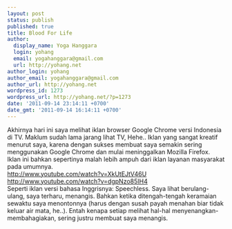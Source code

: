 ```yaml
---
layout: post
status: publish
published: true
title: Blood For Life
author:
  display_name: Yoga Hanggara
  login: yohang
  email: yogahanggara@gmail.com
  url: http://yohang.net
author_login: yohang
author_email: yogahanggara@gmail.com
author_url: http://yohang.net
wordpress_id: 1273
wordpress_url: http://yohang.net/?p=1273
date: '2011-09-14 23:14:11 +0700'
date_gmt: '2011-09-14 16:14:11 +0700'
---
```

Akhirnya hari ini saya melihat iklan browser Google Chrome versi Indonesia di TV. Maklum sudah lama jarang lihat TV, Hehe.. Iklan yang sangat kreatif menurut saya, karena dengan sukses membuat saya semakin sering menggunakan Google Chrome dan mulai meninggalkan Mozilla Firefox. Iklan ini bahkan sepertinya malah lebih ampuh dari iklan layanan masyarakat pada umumnya.  
http://www.youtube.com/watch?v=XkUtEJtV46U  
http://www.youtube.com/watch?v=dgpNzo85IH4  
Seperti iklan versi bahasa Inggrisnya: Speechless. Saya lihat berulang-ulang, saya terharu, menangis. Bahkan ketika ditengah-tengah keramaian sewaktu saya menontonnya (harus dengan susah payah menahan biar tidak keluar air mata, he..). Entah kenapa setiap melihat hal-hal menyenangkan-membahagiakan, sering justru membuat saya menangis.

